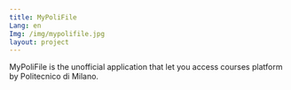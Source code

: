 ```yaml
---
title: MyPoliFile
Lang: en
Img: /img/mypolifile.jpg
layout: project
---
```

MyPoliFile is the unofficial application that let you access courses platform by Politecnico di Milano.
